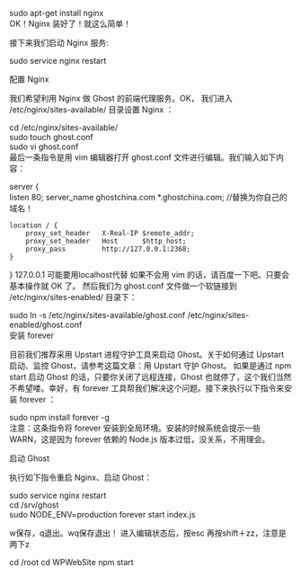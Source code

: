 sudo apt-get install nginx  
OK！Nginx 装好了！就这么简单！

接下来我们启动 Nginx 服务:

sudo service nginx restart  


配置 Nginx

我们希望利用 Nginx 做 Ghost 的前端代理服务。OK， 我们进入 /etc/nginx/sites-available/ 目录设置 Nginx ：

cd /etc/nginx/sites-available/  
sudo touch ghost.conf  
sudo vi ghost.conf  
最后一条指令是用 vim 编辑器打开 ghost.conf 文件进行编辑。我们输入如下内容：

server {  
    listen 80;
    server_name ghostchina.com *.ghostchina.com; //替换为你自己的域名！

    location / {
        proxy_set_header   X-Real-IP $remote_addr;
        proxy_set_header   Host      $http_host;
        proxy_pass         http://127.0.0.1:2368;
    }
}
127.0.0.1 可能要用localhost代替
如果不会用 vim 的话，请百度一下吧。只要会基本操作就 OK 了。
然后我们为 ghost.conf 文件做一个软链接到 /etc/nginx/sites-enabled/ 目录下：

sudo ln -s /etc/nginx/sites-available/ghost.conf /etc/nginx/sites-enabled/ghost.conf  
安装 forever

目前我们推荐采用 Upstart 进程守护工具来启动 Ghost。关于如何通过 Upstart 启动、监控 Ghost，请参考这篇文章：用 Upstart 守护 Ghost。
如果是通过 npm start 启动 Ghost 的话，只要你关闭了远程连接，Ghost 也就停了，这个我们当然不希望喽。幸好，有 forever 工具帮我们解决这个问题。接下来执行以下指令来安装 forever ：

sudo npm install forever -g  
注意：这条指令将 forever 安装到全局环境。安装的时候系统会提示一些 WARN，这是因为 forever 依赖的 Node.js 版本过低，没关系，不用理会。


启动 Ghost

执行如下指令重启 Nginx、启动 Ghost：

sudo service nginx restart  
cd /srv/ghost  
sudo NODE_ENV=production forever start index.js  


w保存，q退出。wq保存退出！
进入编辑状态后，按esc
再按shift＋zz，注意是两下z

cd /root
cd WPWebSite
npm start
